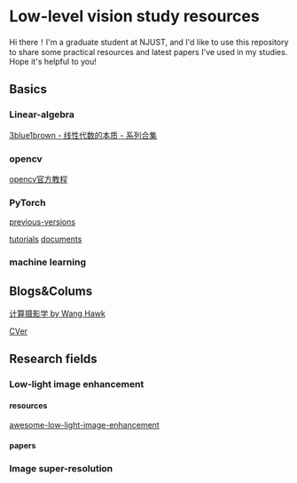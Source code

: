 # Low-level vision study resources

Hi there！I'm a graduate student at NJUST, and I'd like to use this repository to share some practical resources and latest papers I've used in my studies. Hope it's helpful to you!

## Basics

### Linear-algebra

[3blue1brown - 线性代数的本质 - 系列合集](https://www.bilibili.com/video/BV1ys411472E/?share_source=copy_web&vd_source=4604219c6d442a542101d40715d8170e)



### opencv

[opencv官方教程](https://docs.opencv.org/4.x/d6/d00/tutorial_py_root.html)

### PyTorch

[previous-versions](https://pytorch.org/get-started/previous-versions/)

[tutorials](https://docs.pytorch.org/tutorials/) [documents](https://docs.pytorch.org/tutorials/)

### machine learning





## Blogs&Colums

[计算摄影学 by Wang Hawk](https://www.zhihu.com/column/hawkcp)

[CVer]()

## Research fields



### Low-light image enhancement

#### resources

[awesome-low-light-image-enhancement](https://github.com/zhihongz/awesome-low-light-image-enhancement)



#### papers







### Image super-resolution



